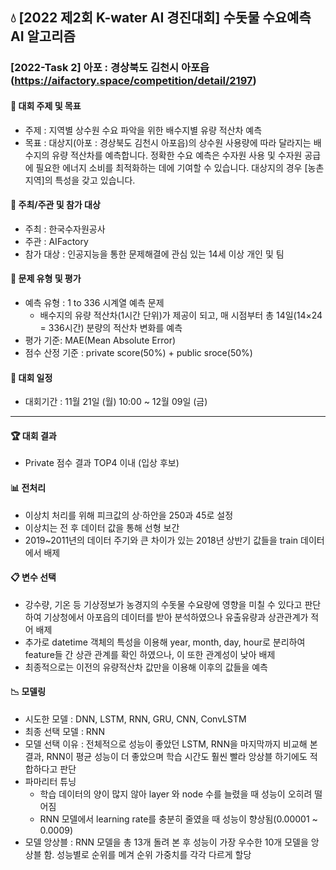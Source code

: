 ## :droplet: [2022 제2회 K-water AI 경진대회] 수돗물 수요예측 AI 알고리즘
### [2022-Task 2] 아포 : 경상북도 김천시 아포읍 (https://aifactory.space/competition/detail/2197)
#### 📌 대회 주제 및 목표
* 주제 : 지역별 상수원 수요 파악을 위한 배수지별 유량 적산차 예측
* 목표 : 대상지(아포 : 경상북도 김천시 아포읍)의 상수원 사용량에 따라 달라지는 배수지의 유량 적산차를 예측합니다. 정확한 수요 예측은 수자원 사용 및 수자원 공급에 필요한 에너지 소비를 최적화하는 데에 기여할 수 있습니다. 대상지의 경우 [농촌 지역]의 특성을 갖고 있습니다.
 
#### 📌 주최/주관 및 참가 대상
* 주최 : 한국수자원공사
* 주관 : AIFactory
* 참가 대상 : 인공지능을 통한 문제해결에 관심 있는 14세 이상 개인 및 팀

#### 📌 문제 유형 및 평가
* 예측 유형 : 1 to 336 시계열 예측 문제 
  * 배수지의 유량 적산차(1시간 단위)가 제공이 되고, 매 시점부터 총 14일(14×24 = 336시간) 분량의 적산차 변화를 예측
* 평가 기준: MAE(Mean Absolute Error)
* 점수 산정 기준 : private score(50%) + public sroce(50%)

#### 📌 대회 일정
* 대회기간 : 11월 21일 (월) 10:00 ~ 12월 09일 (금) 
---
#### :trophy: 대회 결과
* Private 점수 결과 TOP4 이내 (입상 후보)
#### :bar_chart: 전처리 
* 이상치 처리를 위해 피크값의 상·하안을 250과 45로 설정
* 이상치는 전 후 데이터 값을 통해 선형 보간
* 2019~2011년의 데이터 주기와 큰 차이가 있는 2018년 상반기 값들을 train 데이터에서 배제
#### :clipboard: 변수 선택
* 강수량, 기온 등 기상정보가 농경지의 수돗물 수요량에 영향을 미칠 수 있다고 판단하여 기상청에서 아포읍의 데이터를 받아 분석하였으나 유출유량과 상관관계가 적어 배제
*	추가로 datetime 객체의 특성을 이용해 year, month, day, hour로 분리하여 feature들 간 상관 관계를 확인 하였으나, 이 또한 관계성이 낮아 배제
* 최종적으로는 이전의 유량적산차 값만을 이용해 이후의 값들을 예측
#### :chart_with_downwards_trend: 모델링
* 시도한 모델 : DNN, LSTM, RNN, GRU, CNN, ConvLSTM
* 최종 선택 모델 : RNN
* 모델 선택 이유 : 전체적으로 성능이 좋았던 LSTM, RNN을 마지막까지 비교해 본 결과, RNN이 평균 성능이 더 좋았으며 학습 시간도 훨씬 빨라 앙상블 하기에도 적합하다고 판단
* 파마리터 튜닝 
  * 학습 데이터의 양이 많지 않아 layer 와 node 수를 늘렸을 때 성능이 오히려 떨어짐 
  * RNN 모델에서 learning rate를 충분히 줄였을 때 성능이 향상됨(0.00001 ~ 0.0009)
* 모델 앙상블 : RNN 모델을 총 13개 돌려 본 후 성능이 가장 우수한 10개 모델을 앙상블 함. 성능별로 순위를 메겨 순위 가중치를 각각 다르게 할당

